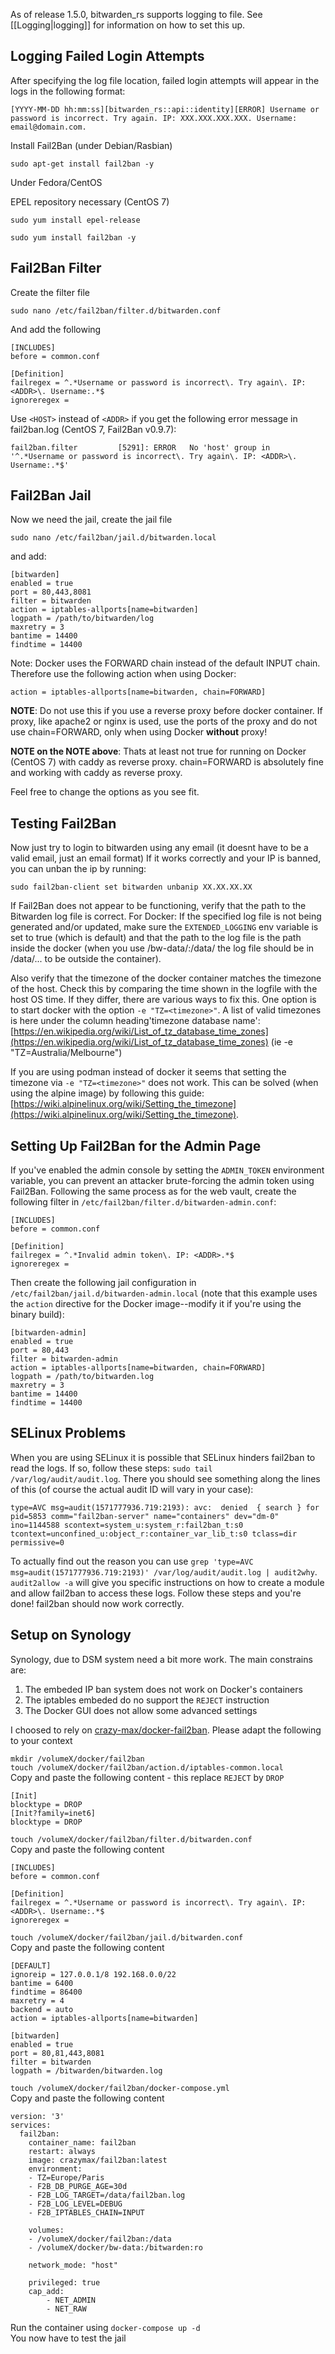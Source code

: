 As of release 1.5.0, bitwarden_rs supports logging to file. See [[Logging|logging]] for information on how to set this up.

## Logging Failed Login Attempts

After specifying the log file location, failed login attempts will appear in the logs in the following format:

```
[YYYY-MM-DD hh:mm:ss][bitwarden_rs::api::identity][ERROR] Username or password is incorrect. Try again. IP: XXX.XXX.XXX.XXX. Username: email@domain.com.
```
Install Fail2Ban (under Debian/Rasbian)
```
sudo apt-get install fail2ban -y
```
Under Fedora/CentOS

EPEL repository necessary (CentOS 7)
```
sudo yum install epel-release
```

```
sudo yum install fail2ban -y
```
## Fail2Ban Filter

Create the filter file
```
sudo nano /etc/fail2ban/filter.d/bitwarden.conf
```
And add the following
```
[INCLUDES]
before = common.conf

[Definition]
failregex = ^.*Username or password is incorrect\. Try again\. IP: <ADDR>\. Username:.*$
ignoreregex =
```

Use ```<HOST>``` instead of ```<ADDR>``` if you get the following error message in fail2ban.log
(CentOS 7, Fail2Ban v0.9.7):
```
fail2ban.filter         [5291]: ERROR   No 'host' group in '^.*Username or password is incorrect\. Try again\. IP: <ADDR>\. Username:.*$'
```

## Fail2Ban Jail

Now we need the jail, create the jail file
```
sudo nano /etc/fail2ban/jail.d/bitwarden.local
```
and add:
```
[bitwarden]
enabled = true
port = 80,443,8081
filter = bitwarden
action = iptables-allports[name=bitwarden]
logpath = /path/to/bitwarden/log
maxretry = 3
bantime = 14400
findtime = 14400
```
Note: Docker uses the FORWARD chain instead of the default INPUT chain. Therefore use the following action when using Docker:

```
action = iptables-allports[name=bitwarden, chain=FORWARD]
```
**NOTE**: 
Do not use this if you use a reverse proxy before docker container. If proxy, like apache2 or nginx is used, use the ports of the proxy and do not use chain=FORWARD, only when using Docker **without** proxy!

**NOTE on the NOTE above**:
Thats at least not true for running on Docker (CentOS 7) with caddy as reverse proxy. chain=FORWARD is absolutely fine and working with caddy as reverse proxy.

Feel free to change the options as you see fit.

## Testing Fail2Ban

Now just try to login to bitwarden using any email (it doesnt have to be a valid email, just an email format)
If it works correctly and your IP is banned, you can unban the ip by running:
```
sudo fail2ban-client set bitwarden unbanip XX.XX.XX.XX
```
If Fail2Ban does not appear to be functioning, verify that the path to the Bitwarden log file is correct. For Docker: If the specified log file is not being generated and/or updated, make sure the `EXTENDED_LOGGING` env variable is set to true (which is default) and that the path to the log file is the path inside the docker (when you use /bw-data/:/data/ the log file should be in /data/... to be outside the container).

Also verify that the timezone of the docker container matches the timezone of the host. Check this by comparing the time shown in the logfile with the host OS time. If they differ, there are various ways to fix this.  One option is to start docker with the option ```-e "TZ=<timezone>"```. A list of valid timezones is here under the column heading'timezone database name': [https://en.wikipedia.org/wiki/List_of_tz_database_time_zones](https://en.wikipedia.org/wiki/List_of_tz_database_time_zones) (ie -e "TZ=Australia/Melbourne")

If you are using podman instead of docker it seems that setting the timezone via ```-e "TZ=<timezone>"``` does not work. This can be solved (when using the alpine image) by following this guide: [https://wiki.alpinelinux.org/wiki/Setting_the_timezone](https://wiki.alpinelinux.org/wiki/Setting_the_timezone).

## Setting Up Fail2Ban for the Admin Page

If you've enabled the admin console by setting the `ADMIN_TOKEN` environment variable, you can prevent an attacker brute-forcing the admin token using Fail2Ban. Following the same process as for the web vault, create the following filter in `/etc/fail2ban/filter.d/bitwarden-admin.conf`:

```
[INCLUDES]
before = common.conf

[Definition]
failregex = ^.*Invalid admin token\. IP: <ADDR>.*$
ignoreregex =
```

Then create the following jail configuration in `/etc/fail2ban/jail.d/bitwarden-admin.local` (note that this example uses the `action` directive for the Docker image--modify it if you're using the binary build):

```
[bitwarden-admin]
enabled = true
port = 80,443
filter = bitwarden-admin
action = iptables-allports[name=bitwarden, chain=FORWARD]
logpath = /path/to/bitwarden.log
maxretry = 3
bantime = 14400
findtime = 14400
```

## SELinux Problems
When you are using SELinux it is possible that SELinux hinders fail2ban to read the logs. If so, follow these steps:
`sudo tail /var/log/audit/audit.log`. There you should see something along the lines of this (of course the actual audit ID will vary in your case): 
```
type=AVC msg=audit(1571777936.719:2193): avc:  denied  { search } for  pid=5853 comm="fail2ban-server" name="containers" dev="dm-0" ino=1144588 scontext=system_u:system_r:fail2ban_t:s0 tcontext=unconfined_u:object_r:container_var_lib_t:s0 tclass=dir permissive=0
```   
To actually find out the reason you can use `grep 'type=AVC msg=audit(1571777936.719:2193)' /var/log/audit/audit.log | audit2why`. `audit2allow -a` will give you specific instructions on how to create a module and allow fail2ban to access these logs. Follow these steps and you're done! fail2ban should now work correctly.

## Setup on Synology
Synology, due to DSM system need a bit more work. The main constrains are:

1. The embeded IP ban system does not work on Docker's containers
2. The iptables embeded do no support the `REJECT` instruction
3. The Docker GUI does not allow some advanced settings

I choosed to rely on [crazy-max/docker-fail2ban](https://github.com/crazy-max/docker-fail2ban). Please adapt the following to your context

`mkdir /volumeX/docker/fail2ban`  
`touch /volumeX/docker/fail2ban/action.d/iptables-common.local`  
Copy and paste the following content - this replace `REJECT` by `DROP`  
````
[Init]
blocktype = DROP
[Init?family=inet6]
blocktype = DROP
````
`touch /volumeX/docker/fail2ban/filter.d/bitwarden.conf`  
Copy and paste the following content
````
[INCLUDES]
before = common.conf

[Definition]
failregex = ^.*Username or password is incorrect\. Try again\. IP: <ADDR>\. Username:.*$
ignoreregex =
````
`touch /volumeX/docker/fail2ban/jail.d/bitwarden.conf`  
Copy and paste the following content
````
[DEFAULT]
ignoreip = 127.0.0.1/8 192.168.0.0/22
bantime = 6400
findtime = 86400
maxretry = 4
backend = auto
action = iptables-allports[name=bitwarden]

[bitwarden]
enabled = true
port = 80,81,443,8081
filter = bitwarden
logpath = /bitwarden/bitwarden.log
````
`touch /volumeX/docker/fail2ban/docker-compose.yml`  
Copy and paste the following content
````
version: '3'
services:
  fail2ban:
    container_name: fail2ban
    restart: always
    image: crazymax/fail2ban:latest
    environment: 
    - TZ=Europe/Paris
    - F2B_DB_PURGE_AGE=30d
    - F2B_LOG_TARGET=/data/fail2ban.log
    - F2B_LOG_LEVEL=DEBUG
    - F2B_IPTABLES_CHAIN=INPUT

    volumes:
    - /volumeX/docker/fail2ban:/data
    - /volumeX/docker/bw-data:/bitwarden:ro

    network_mode: "host"

    privileged: true
    cap_add:
        - NET_ADMIN
        - NET_RAW
````
Run the container using `docker-compose up -d`  
You now have to test the jail

